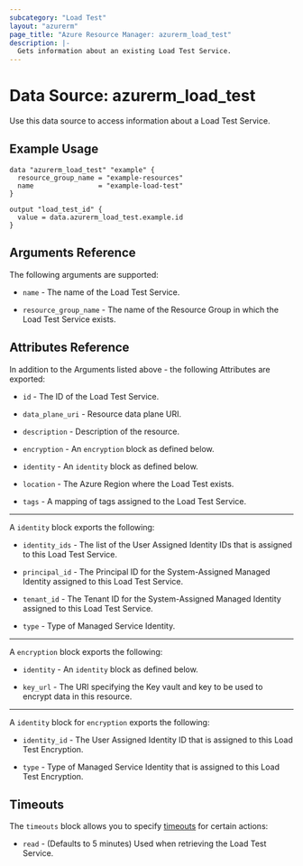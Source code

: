 ```yaml
---
subcategory: "Load Test"
layout: "azurerm"
page_title: "Azure Resource Manager: azurerm_load_test"
description: |-
  Gets information about an existing Load Test Service.
---
```


# Data Source: azurerm_load_test

Use this data source to access information about a Load Test Service.

## Example Usage

```hcl
data "azurerm_load_test" "example" {
  resource_group_name = "example-resources"
  name                = "example-load-test"
}

output "load_test_id" {
  value = data.azurerm_load_test.example.id
}
```

## Arguments Reference

The following arguments are supported:

* `name` - The name of the Load Test Service.

* `resource_group_name` - The name of the Resource Group in which the Load Test Service exists.

## Attributes Reference

In addition to the Arguments listed above - the following Attributes are exported: 

* `id` - The ID of the Load Test Service.

* `data_plane_uri` - Resource data plane URI.

* `description` - Description of the resource.

* `encryption` - An `encryption` block as defined below.

* `identity` - An `identity` block as defined below.

* `location` - The Azure Region where the Load Test exists.

* `tags` - A mapping of tags assigned to the Load Test Service.

---

A `identity` block exports the following:

* `identity_ids` - The list of the User Assigned Identity IDs that is assigned to this Load Test Service.

* `principal_id` - The Principal ID for the System-Assigned Managed Identity assigned to this Load Test Service.

* `tenant_id` - The Tenant ID for the System-Assigned Managed Identity assigned to this Load Test Service.

* `type` - Type of Managed Service Identity.

---

A `encryption` block exports the following:

* `identity` - An `identity` block as defined below.

* `key_url` - The URI specifying the Key vault and key to be used to encrypt data in this resource.

---

A `identity` block for `encryption` exports the following:

* `identity_id` - The User Assigned Identity ID that is assigned to this Load Test Encryption.

* `type` - Type of Managed Service Identity that is assigned to this Load Test Encryption.

## Timeouts

The `timeouts` block allows you to specify [timeouts](https://www.terraform.io/language/resources/syntax#operation-timeouts) for certain actions:

* `read` - (Defaults to 5 minutes) Used when retrieving the Load Test Service.
